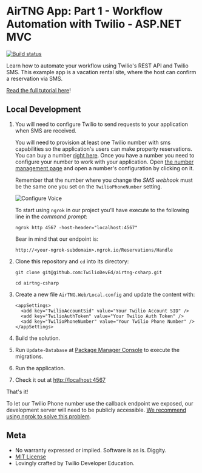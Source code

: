 # AirTNG App: Part 1 - Workflow Automation with Twilio - ASP.NET MVC
[![Build status](https://ci.appveyor.com/api/projects/status/t8vnms8v35y1mul4?svg=true)](https://ci.appveyor.com/project/TwilioDevEd/airtng-csharp)

Learn how to automate your workflow using Twilio's REST API and Twilio SMS. This example app is a vacation rental site, where the host can confirm a reservation via SMS.

[Read the full tutorial here](https://www.twilio.com/docs/tutorials/walkthrough/workflow-automation/csharp/mvc)!

## Local Development

1. You will need to configure Twilio to send requests to your application when SMS are received.

   You will need to provision at least one Twilio number with sms capabilities so the application's users can make property reservations. You can buy a number [right here](https://www.twilio.com/user/account/phone-numbers/search). Once you have a number you need to configure your number to work with your application. Open [the number management page](https://www.twilio.com/user/account/phone-numbers/incoming) and open a number's configuration by clicking on it.

   Remember that the number where you change the _SMS webhook_ must be the same one you set on the `TwilioPhoneNumber` setting.

   ![Configure Voice](http://howtodocs.s3.amazonaws.com/twilio-number-config-all-med.gif)

   To start using `ngrok` in our project you'll have execute to the following line in the _command prompt_:
   ```
   ngrok http 4567 -host-header="localhost:4567"
   ```

   Bear in mind that our endpoint is:
   ```
   http://<your-ngrok-subdomain>.ngrok.io/Reservations/Handle
   ```

2. Clone this repository and `cd` into its directory:
    ```
    git clone git@github.com:TwilioDevEd/airtng-csharp.git

    cd airtng-csharp
    ```

3. Create a new file `AirTNG.Web/Local.config` and update the content with:
   ```
   <appSettings>
     <add key="TwilioAccountSid" value="Your Twilio Account SID" />
     <add key="TwilioAuthToken" value="Your Twilio Auth Token" />
     <add key="TwilioPhoneNumber" value="Your Twilio Phone Number" />
   </appSettings>
   ```

4. Build the solution.

5. Run `Update-Database` at [Package Manager
   Console](https://docs.nuget.org/consume/package-manager-console) to execute the migrations.

6. Run the application.

7. Check it out at [http://localhost:4567](http://localhost:4567)

That's it!

To let our Twilio Phone number use the callback endpoint we exposed, our development server will need to be publicly accessible. [We recommend using ngrok to solve this problem](https://www.twilio.com/blog/2015/09/6-awesome-reasons-to-use-ngrok-when-testing-webhooks.html).

## Meta

* No warranty expressed or implied. Software is as is. Diggity.
* [MIT License](http://www.opensource.org/licenses/mit-license.html)
* Lovingly crafted by Twilio Developer Education.
